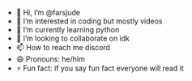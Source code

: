 - 👋 Hi, I’m @farsjude
- 👀 I’m interested in coding but mostly videos
- 🌱 I’m currently learning python
- 💞️ I’m looking to collaborate on idk
- 📫 How to reach me discord
- 😄 Pronouns: he/him
- ⚡ Fun fact: if you say fun fact everyone will read it

<!---
farsjude/farsjude is a ✨ special ✨ repository because its `README.md` (this file) appears on your GitHub profile.
You can click the Preview link to take a look at your changes.
--->
